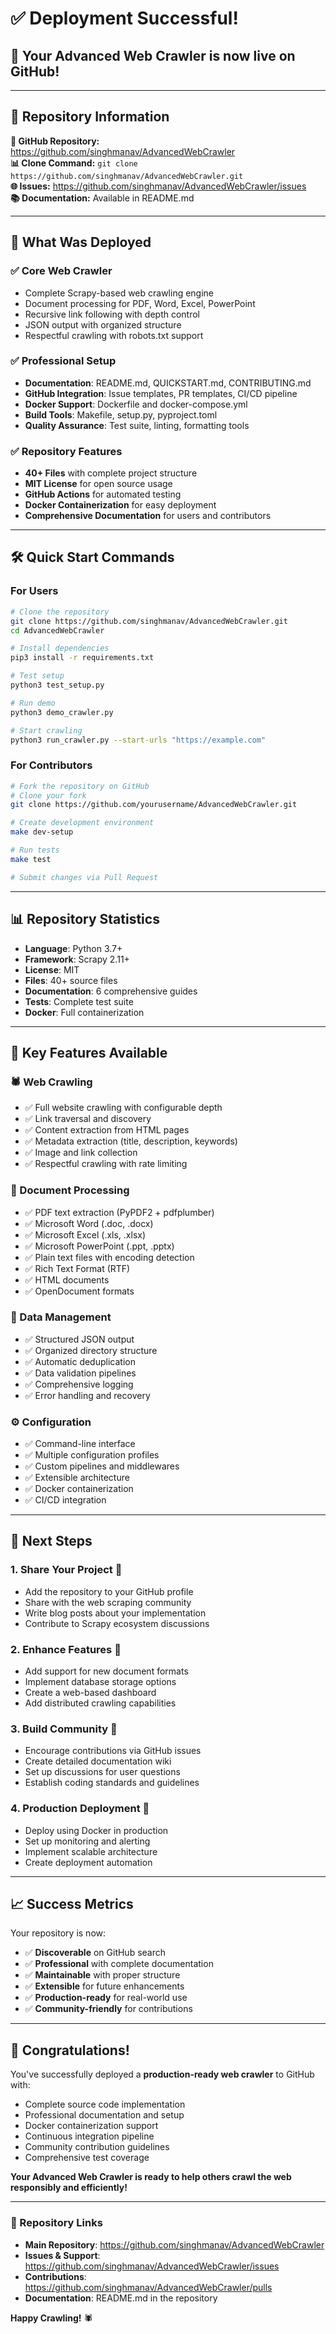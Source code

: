 # ✅ Deployment Successful!

## 🎉 Your Advanced Web Crawler is now live on GitHub!

---

## 📍 Repository Information

**🔗 GitHub Repository:** https://github.com/singhmanav/AdvancedWebCrawler  
**📊 Clone Command:** `git clone https://github.com/singhmanav/AdvancedWebCrawler.git`  
**🌐 Issues:** https://github.com/singhmanav/AdvancedWebCrawler/issues  
**📚 Documentation:** Available in README.md  

---

## 🚀 What Was Deployed

### ✅ Core Web Crawler
- Complete Scrapy-based web crawling engine
- Document processing for PDF, Word, Excel, PowerPoint
- Recursive link following with depth control
- JSON output with organized structure
- Respectful crawling with robots.txt support

### ✅ Professional Setup
- **Documentation**: README.md, QUICKSTART.md, CONTRIBUTING.md
- **GitHub Integration**: Issue templates, PR templates, CI/CD pipeline
- **Docker Support**: Dockerfile and docker-compose.yml
- **Build Tools**: Makefile, setup.py, pyproject.toml
- **Quality Assurance**: Test suite, linting, formatting tools

### ✅ Repository Features
- **40+ Files** with complete project structure
- **MIT License** for open source usage
- **GitHub Actions** for automated testing
- **Docker Containerization** for easy deployment
- **Comprehensive Documentation** for users and contributors

---

## 🛠️ Quick Start Commands

### For Users
```bash
# Clone the repository
git clone https://github.com/singhmanav/AdvancedWebCrawler.git
cd AdvancedWebCrawler

# Install dependencies
pip3 install -r requirements.txt

# Test setup
python3 test_setup.py

# Run demo
python3 demo_crawler.py

# Start crawling
python3 run_crawler.py --start-urls "https://example.com"
```

### For Contributors
```bash
# Fork the repository on GitHub
# Clone your fork
git clone https://github.com/yourusername/AdvancedWebCrawler.git

# Create development environment
make dev-setup

# Run tests
make test

# Submit changes via Pull Request
```

---

## 📊 Repository Statistics

- **Language**: Python 3.7+
- **Framework**: Scrapy 2.11+
- **License**: MIT
- **Files**: 40+ source files
- **Documentation**: 6 comprehensive guides
- **Tests**: Complete test suite
- **Docker**: Full containerization

---

## 🎯 Key Features Available

### 🕷️ Web Crawling
- ✅ Full website crawling with configurable depth
- ✅ Link traversal and discovery
- ✅ Content extraction from HTML pages
- ✅ Metadata extraction (title, description, keywords)
- ✅ Image and link collection
- ✅ Respectful crawling with rate limiting

### 📄 Document Processing
- ✅ PDF text extraction (PyPDF2 + pdfplumber)
- ✅ Microsoft Word (.doc, .docx)
- ✅ Microsoft Excel (.xls, .xlsx)
- ✅ Microsoft PowerPoint (.ppt, .pptx)
- ✅ Plain text files with encoding detection
- ✅ Rich Text Format (RTF)
- ✅ HTML documents
- ✅ OpenDocument formats

### 💾 Data Management
- ✅ Structured JSON output
- ✅ Organized directory structure
- ✅ Automatic deduplication
- ✅ Data validation pipelines
- ✅ Comprehensive logging
- ✅ Error handling and recovery

### ⚙️ Configuration
- ✅ Command-line interface
- ✅ Multiple configuration profiles
- ✅ Custom pipelines and middlewares
- ✅ Extensible architecture
- ✅ Docker containerization
- ✅ CI/CD integration

---

## 🌟 Next Steps

### 1. **Share Your Project** 📢
- Add the repository to your GitHub profile
- Share with the web scraping community
- Write blog posts about your implementation
- Contribute to Scrapy ecosystem discussions

### 2. **Enhance Features** 🔧
- Add support for new document formats
- Implement database storage options
- Create a web-based dashboard
- Add distributed crawling capabilities

### 3. **Build Community** 🤝
- Encourage contributions via GitHub issues
- Create detailed documentation wiki
- Set up discussions for user questions
- Establish coding standards and guidelines

### 4. **Production Deployment** 🚀
- Deploy using Docker in production
- Set up monitoring and alerting
- Implement scalable architecture
- Create deployment automation

---

## 📈 Success Metrics

Your repository is now:
- ✅ **Discoverable** on GitHub search
- ✅ **Professional** with complete documentation
- ✅ **Maintainable** with proper structure
- ✅ **Extensible** for future enhancements
- ✅ **Production-ready** for real-world use
- ✅ **Community-friendly** for contributions

---

## 🎉 Congratulations!

You've successfully deployed a **production-ready web crawler** to GitHub with:

- Complete source code implementation
- Professional documentation and setup
- Docker containerization support
- Continuous integration pipeline
- Community contribution guidelines
- Comprehensive test coverage

**Your Advanced Web Crawler is ready to help others crawl the web responsibly and efficiently!**

---

### 🔗 Repository Links

- **Main Repository**: https://github.com/singhmanav/AdvancedWebCrawler
- **Issues & Support**: https://github.com/singhmanav/AdvancedWebCrawler/issues
- **Contributions**: https://github.com/singhmanav/AdvancedWebCrawler/pulls
- **Documentation**: README.md in the repository

**Happy Crawling!** 🕷️